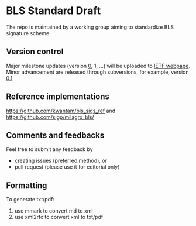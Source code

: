 # BLS Standard Draft

The repo is maintained by a working group aiming to standardize BLS signature scheme. 


## Version control 

Major milestone updates (version [0](https://tools.ietf.org/html/draft-boneh-bls-signature-00), 1, ...)
will be uploaded to [IETF webpage](https://datatracker.ietf.org/doc/draft-boneh-bls-signature). 
Minor advancement are released through subversions, for example, version [0.1](https://github.com/pairingwg/bls_standard/releases/tag/0.1)

## Reference implementations
https://github.com/kwantam/bls_sigs_ref
and
https://github.com/sigp/milagro_bls/


## Comments and feedbacks
Feel free to submit any feedback by 
* creating issues (preferred method), or 
* pull request (please use it for editorial only)


## Formatting
To generate txt/pdf: 
1. use mmark to convert md to xml
2. use xml2rfc to convert xml to txt/pdf
